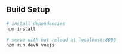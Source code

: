 
## Build Setup

``` bash
# install dependencies
npm install

# serve with hot reload at localhost:8080
npm run dev# vuejs
